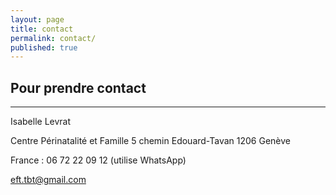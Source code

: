 ```yaml
---
layout: page
title: contact
permalink: contact/
published: true
---
```



## Pour prendre **contact**

<div class="line"><hr /></div><div class="clearfix"></div>

Isabelle Levrat

Centre Périnatalité et Famille
5 chemin Edouard-Tavan
1206 Genève


<i class="fa fa-mobile"></i> France : 06 72 22 09 12 (utilise WhatsApp)

[eft.tbt@gmail.com](mailto:eft.tbt@gmail.com)


<i class="fa fa-envira" aria-hidden="true"></i>
